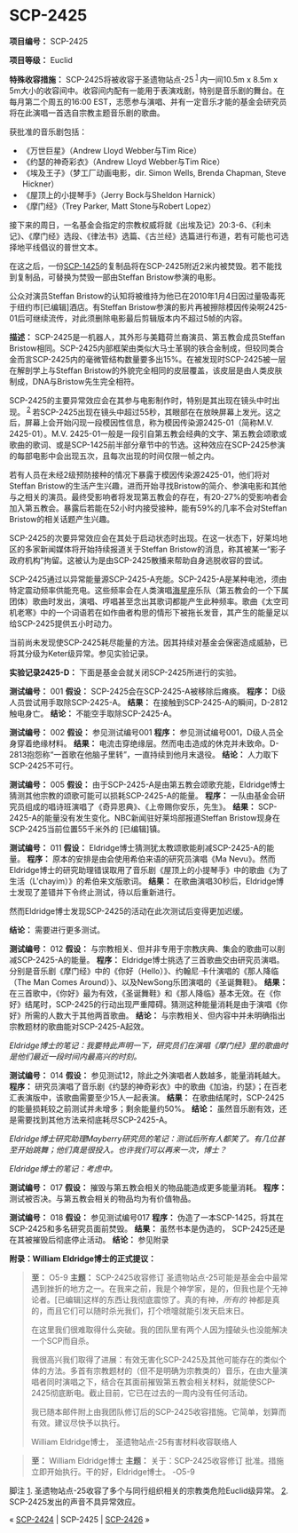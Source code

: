 # SCP-2425
                        


**项目编号：** SCP-2425

**项目等级：** Euclid

**特殊收容措施：** SCP-2425将被收容于圣遗物站点-25<sup class='footnoteref'>
 <a shape='rect' class='footnoteref' id='footnoteref-1' href='javascript:;' onclick='WIKIDOT.page.utils.scrollToReference(&apos;footnote-1&apos;)'>1</a>
</sup>内一间10.5m x 8.5m x 5m大小的收容间中。收容间内配有一能用于表演戏剧，特别是音乐剧的舞台。在每月第二个周五的16:00 EST，志愿参与演唱、并有一定音乐才能的基金会研究员将在此演唱一首选自宗教主题音乐剧的歌曲。

获批准的音乐剧包括：

- 《万世巨星》（Andrew Lloyd Webber与Tim Rice）
- 《约瑟的神奇彩衣》（Andrew Lloyd Webber与Tim Rice）
- 《埃及王子》（梦工厂动画电影，dir. Simon Wells, Brenda Chapman, Steve Hickner）
- 《屋顶上的小提琴手》（Jerry Bock与Sheldon Harnick）
- 《摩门经》（Trey Parker, Matt Stone与Robert Lopez）

接下来的周日，一名基金会指定的宗教权威将就《出埃及记》20:3-6、《利未记》、《摩门经》选段、《律法书》选篇、《古兰经》选篇进行布道，若有可能也可选择地平线倡议的普世文本。

在这之后，一份[SCP-1425](/scp-1425)的复制品将在SCP-2425附近2米内被焚毁。若不能找到复制品，可替换为焚毁一部由Steffan Bristow参演的电影。

公众对演员Steffan Bristow的认知将被维持为他已在2010年1月4日因过量吸毒死于纽约市[已编辑]酒店。有Steffan Bristow参演的影片再被擦除模因传染啊2425-01后可继续流传，对此须删除电影最后剪辑版本内不超过5帧的内容。

**描述：** SCP-2425是一机器人，其外形与美籍荷兰裔演员、第五教会成员Steffan Bristow相同。SCP-2425内部框架由类似大马士革钢的铁合金制成，但较同类合金而言SCP-2425内的毫微管结构数量要多出15%。在被发现时SCP-2425被一层在解剖学上与Steffan Bristow的外貌完全相同的皮层覆盖，该皮层是由人类皮肤制成，DNA与Bristow先生完全相符。

SCP-2425的主要异常效应会在其参与电影制作时，特别是其出现在镜头中时出现。<sup class='footnoteref'>
 <a shape='rect' class='footnoteref' id='footnoteref-2' href='javascript:;' onclick='WIKIDOT.page.utils.scrollToReference(&apos;footnote-2&apos;)'>2</a>
</sup>若SCP-2425出现在镜头中超过55秒，其眼部在在放映屏幕上发光。这之后，屏幕上会开始闪现一段模因性信息，称为模因传染源2425-01（简称M.V. 2425-01）。M.V. 2425-01一般是一段引自第五教会经典的文字、第五教会颂歌或歌曲的歌词、或是SCP-1425前半部分章节中的节选。这种效应在SCP-2425参演的每部电影中会出现五次，且每次出现的时间仅限一帧之内。

若有人员在未经2级预防接种的情况下暴露于模因传染源2425-01，他们将对Steffan Bristow的生活产生兴趣，进而开始寻找Bristow的简介、参演电影和其他与之相关的演员。最终受影响者将发现第五教会的存在，有20-27%的受影响者会加入第五教会。暴露后若能在52小时内接受接种，能有59%的几率不会对Steffan Bristow的相关话题产生兴趣。

SCP-2425的次要异常效应会在其处于启动状态时出现。在这一状态下，好莱坞地区的多家新闻媒体将开始持续报道关于Steffan Bristow的消息，称其被某一“影子政府机构”拘留。这被认为是由SCP-2425散播来帮助自身逃脱收容的尝试。

SCP-2425通过以异常能量源SCP-2425-A充能。SCP-2425-A是某种电池，须由特定震动频率供能充电。这些频率会在人类演唱[海星座](/fifthist-hub)乐队（第五教会的一个下属团体）歌曲时发出，演唱、哼唱甚至念出其歌词都能产生此种频率。歌曲《太空司机老寒》中的一个词语若在如作曲者构思的情形下被拖长发音，其产生的能量足以给SCP-2425提供五小时动力。

当前尚未发现使SCP-2425耗尽能量的方法。因其持续对基金会保密造成威胁，已将其分级为Keter级异常。参见实验记录。

**实验记录2425-D：** 下面是基金会就关闭SCP-2425所进行的实验。

**测试编号：** 001
**假设：** SCP-2425会在SCP-2425-A被移除后瘫痪。
**程序：** D级人员尝试用手取除SCP-2425-A。
**结果：** 在接触到SCP-2425-A的瞬间，D-2812触电身亡。
**结论：** 不能空手取除SCP-2425-A。

**测试编号：** 002
**假设：** 参见测试编号001
**程序：** 参见测试编号001，D级人员全身穿着绝缘材料。
**结果：** 电流击穿绝缘层。然而电击造成的休克并未致命。D-2813抱怨称“一首歌在他脑子里转”，一直持续到他月末退役。
**结论：** 人力取下SCP-2425不可行。

**测试编号：** 005
**假设：** 由于SCP-2425-A是由第五教会颂歌充能，Eldridge博士猜测其他宗教的颂歌可能可以损耗SCP-2425-A的能量。
**程序：** 一队由基金会研究员组成的唱诗班演唱了《奇异恩典》、《上帝赐你安乐，先生》。
**结果：** SCP-2425-A的能量没有发生变化。NBC新闻驻好莱坞部报道Steffan Bristow现身在SCP-2425当前位置55千米外的 [已编辑]镇。

**测试编号：** 011
**假设：** Eldridge博士猜测犹太教颂歌能削减SCP-2425-A的能量。
**程序：** 原本的安排是由会使用希伯来语的研究员演唱《Ma Nevu》。然而Eldridge博士的研究助理错误取用了音乐剧《屋顶上的小提琴手》中的歌曲《为了生活（L'chayim）》的希伯来文版歌词。
**结果：** 在歌曲演唱30秒后，Eldridge博士发现了差错并下令终止测试，待以后重新进行。

然而Eldridge博士发现SCP-2425的活动在此次测试后变得更加迟缓。

**结论：** 需要进行更多测试。

**测试编号：** 012
**假设：** 与宗教相关、但并非专用于宗教庆典、集会的歌曲可以削减SCP-2425-A的能量。
**程序：** Eldridge博士挑选了三首歌曲交由研究员演唱。分别是音乐剧《摩门经》中的《你好（Hello）》、约翰尼·卡什演唱的《那人降临（The Man Comes Around）》、以及NewSong乐团演唱的《圣诞舞鞋》。
**结果：** 在三首歌中，《你好》最为有效，《圣诞舞鞋》和《那人降临》基本无效。在《你好》结尾时，SCP-2425的行动出现严重障碍。猜测这种能量消耗是由于演唱《你好》所需的人数大于其他两首歌曲。
**结论：** 与宗教相关、但内容中并未明确指出宗教题材的歌曲能对SCP-2425-A起效。

*Eldridge博士的笔记：我要特此声明一下，研究员们在演唱《摩门经》里的歌曲时是他们最近一段时间内最高兴的时刻。* 

**测试编号：** 014
**假设：** 参见测试12，除此之外演唱者人数越多，能量消耗越大。
**程序：** 研究员演唱了音乐剧《约瑟的神奇彩衣》中的歌曲《加油，约瑟》；在百老汇表演版中，该歌曲需要至少15人一起表演。
**结果：** 在歌曲结尾时，SCP-2425的能量损耗较之前测试并未增多；剩余能量约50%。
**结论：** 虽然音乐剧有效，还是需要找到其他方法来彻底耗尽SCP-2425-A。

*Eldridge博士研究助理Mayberry研究员的笔记：测试后所有人都笑了。有几位甚至开始跳舞；他们真是很投入。也许我们可以再来一次，博士？* 

*Eldridge博士的笔记：考虑中。* 

**测试编号：** 017
**假设：** 摧毁与第五教会相关的物品能造成更多能量消耗。
**程序：** 测试被否决。与第五教会相关的物品均为有价值物品。

**测试编号：** 018
**假设：** 参见测试编号017
**程序：** 伪造了一本SCP-1425，将其在SCP-2425和多名研究员面前焚毁。
**结果：** 虽然书本是伪造的， SCP-2425还是在其被摧毁后彻底停止活动。
**结论：** 参见附录

**附录：William Eldridge博士的正式提议：** 


> **至：** O5-9
**主题：** SCP-2425收容修订
圣遗物站点-25可能是基金会中最常遇到挫折的地方之一。在我来之前，我是个神学家，是的，但我也是个无神论者。[已编辑]这样的东西让我彻底震惊了。真的有神，*所有的* 神都是真的，而且它们可以随时杀光我们，打个喷嚏就能引发天启末日。
> 
> 在这里我们很难取得什么突破。我的团队里有两个人因为撞破头也没能解决一个SCP而自杀。
> 
> 我很高兴我们取得了进展：有效无害化SCP-2425及其他可能存在的类似个体的方法。多首有宗教题材的（但不是明确为宗教类的）音乐，在由大量演唱者同时演唱之下，结合在其面前摧毁第五教会相关材料，就能使SCP-2425彻底断电。截止目前，它已在过去的一周内没有任何活动。
> 
> 我已随本邮件附上由我团队修订后的SCP-2425收容措施。它简单，划算而有效。建议尽快予以执行。
> 
> William Eldridge博士，
圣遗物站点-25有害材料收容联络人
> 


> **至：** William Eldridge博士
**主题：** 关于：SCP-2425收容修订
批准。措施立即开始执行。干的好，Eldridge博士。
-O5-9
> 


脚注
<a shape='rect' href='javascript:;' onclick='WIKIDOT.page.utils.scrollToReference(&apos;footnoteref-1&apos;)'>1</a>. 圣遗物站点-25收容了多个与同行组织相关的宗教类危险Euclid级异常。
<a shape='rect' href='javascript:;' onclick='WIKIDOT.page.utils.scrollToReference(&apos;footnoteref-2&apos;)'>2</a>. SCP-2425发出的声音不具异常效应。



« [SCP-2424](/scp-2424) | SCP-2425 | [SCP-2426](/scp-2426) »





                    